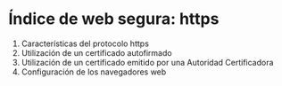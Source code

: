 # Índice de web segura: https
<ol style="text-align: left;"> 
  <li>Características del protocolo https</li> 
  <li>Utilización de un certificado autofirmado</li> 
  <li>Utilización de un certificado emitido por una Autoridad Certificadora</li> 
  <li>Configuración de los navegadores web<br /></li> 
</ol>
